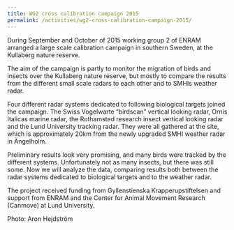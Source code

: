```yaml
---
title: WG2 cross calibration campaign 2015
permalink: /activities/wg2-cross-calibration-campaign-2015/
---
```


During September and October of 2015 working group 2 of ENRAM arranged a large scale calibration campaign in southern Sweden, at the Kullaberg nature reserve.

The aim of the campaign is partly to monitor the migration of birds and insects over the Kullaberg nature reserve, but mostly to compare the results from the different small scale radars to each other and to SMHIs weather radar.

Four different radar systems dedicated to following biological targets joined the campaign. The Swiss Vogelwarte “birdscan” vertical looking radar, Ornis Italicas marine radar, the Rothamsted research insect vertical looking radar and the Lund University tracking radar. They were all gathered at the site, which is approximately 20km from the newly upgraded SMHI weather radar in Ängelholm.

Preliminary results look very promising, and many birds were tracked by the different systems. Unfortunately not as many insects, but there was still some. Now we will analyze the data, comparing results both between the radar systems dedicated to biological targets and to the weather radar.

The project received funding from Gyllenstienska Krapperupstiftelsen and support from ENRAM and the Center for Animal Movement Research (Canmove) at Lund University.

Photo: Aron Hejdström

